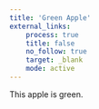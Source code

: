 ```yaml
---
title: 'Green Apple'
external_links:
    process: true
    title: false
    no_follow: true
    target: _blank
    mode: active
---
```


This apple is green.
